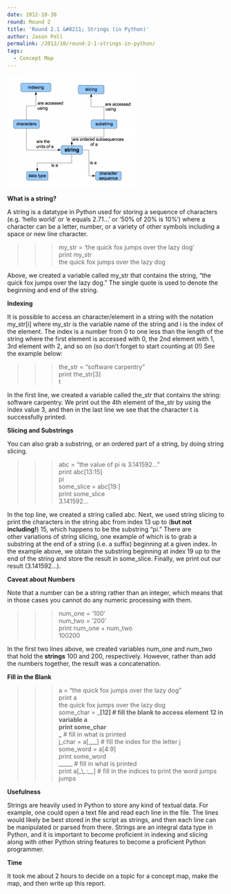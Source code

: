 ```yaml
---
date: 2012-10-30
round: Round 2
title: 'Round 2.1 &#8211; Strings (in Python)'
author: Jason Pell
permalink: /2012/10/round-2-1-strings-in-python/
tags:
  - Concept Map
---
```

[<img class="alignnone size-medium wp-image-810" title="String Concept Map" src="/uploads/2012/10/stringconceptmap-300x260.png" alt="" width="300" height="260" />][1]

**What is a string?**

A string is a datatype in Python used for storing a sequence of characters (e.g. &#8216;hello world&#8217; or &#8216;e equals 2.71&#8230;&#8217; or &#8216;50% of 20% is 10%&#8217;) where a character can be a letter, number, or a variety of other symbols including a space or new line character.

>>> my_str = &#8216;the quick fox jumps over the lazy dog&#8217;  
>>> print my_str  
the quick fox jumps over the lazy dog

Above, we created a variable called my_str that contains the string, &#8220;the quick fox jumps over the lazy dog.&#8221; The single quote is used to denote the beginning and end of the string.

**Indexing**

It is possible to access an character/element in a string with the notation my\_str[i] where my\_str is the variable name of the string and i is the index of the element. The index is a number from 0 to one less than the length of the string where the first element is accessed with 0, the 2nd element with 1, 3rd element with 2, and so on (so don&#8217;t forget to start counting at 0!) See the example below:

>>> the_str = &#8220;software carpentry&#8221;  
>>> print the_str[3]  
t

In the first line, we created a variable called the\_str that contains the string: software carpentry. We print out the 4th element of the\_str by using the index value 3, and then in the last line we see that the character t is successfully printed.

**Slicing and Substrings**

You can also grab a substring, or an ordered part of a string, by doing string slicing.

>>> abc = &#8220;the value of pi is 3.141592&#8230;&#8221;  
>>> print abc[13:15]  
pi  
>>> some_slice = abc[19:]  
>>> print some_slice  
3.141592&#8230;

In the top line, we created a string called abc. Next, we used string slicing to print the characters in the string abc from index 13 up to (**but not including!**) 15, which happens to be the substring &#8220;pi.&#8221; There are other variations of string slicing, one example of which is to grab a substring at the end of a string (i.e. a suffix) beginning at a given index. In the example above, we obtain the substring beginning at index 19 up to the end of the string and store the result in some_slice. Finally, we print out our result (3.141592&#8230;).

**Caveat about Numbers**

Note that a number can be a string rather than an integer, which means that in those cases you cannot do any numeric processing with them.

>>> num_one = &#8216;100&#8217;  
>>> num_two = &#8216;200&#8217;  
>>> print num\_one + num\_two  
100200

In the first two lines above, we created variables num\_one and num\_two that hold the **strings** 100 and 200, respectively. However, rather than add the numbers together, the result was a concatenation.

**Fill in the Blank**

>>> a = &#8220;the quick fox jumps over the lazy dog&#8221;  
>>> print a  
the quick fox jumps over the lazy dog  
>>> some\_char = \___[12] # fill the blank to access element 12 in variable a  
>>> print some_char  
\___ # fill in what is printed  
>>> j\_char = a[\___] # fill the index for the letter j  
>>> some_word = a[4:9]  
>>> print some_word  
\_____ # fill in what is printed  
>>> print a[\_\\_\_:\_\__] # fill in the indices to print the word jumps  
jumps

**Usefulness**

Strings are heavily used in Python to store any kind of textual data. For example, one could open a text file and read each line in the file. The lines would likely be best stored in the script as strings, and then each line can be manipulated or parsed from there. Strings are an integral data type in Python, and it is important to become proficient in indexing and slicing along with other Python string features to become a proficient Python programmer.

**Time**

It took me about 2 hours to decide on a topic for a concept map, make the map, and then write up this report.

 [1]: /uploads/2012/10/stringconceptmap.png

